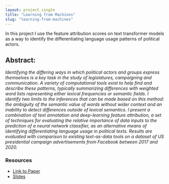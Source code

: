 ```yaml
---
layout: project_single
title: "Learning from Machines"
slug: "learning-from-machines"
---
```


In this project I use the feature attribution scores on text transformer models as a way to identify the differentiating language usage patterns of political actors.

## Abstract:


_Identifying the differing ways in which political actors and groups express themselves is a key task in the study of legislatures, campaigning and communication. A variety of computational tools exist to help find and describe these patterns, typically summarizing differences with weighted word lists representing either lexical frequencies or semantic fields. I identify two limits to the inferences that can be made based on this method: the ambiguity of the semantic value of words without wider context and an inability to detect differences outside of lexical semantics. I present a combination of text annotation and deep-learning feature attribution, a set of techniques for evaluating the relative importance of data inputs to the prediction of a neural network classifier, as an alternative means of identifying differentiating language usage in political texts. Results are evaluated with comparison to existing text-as-data tools on a dataset of US presidential campaign advertisements from Facebook between 2017 and 2020._

### Resources

- [Link to Paper](/static/docs/harukawa-2022-attribution.pdf)
- [Slides](/static/docs/harukawa-pip-colloq.html)
